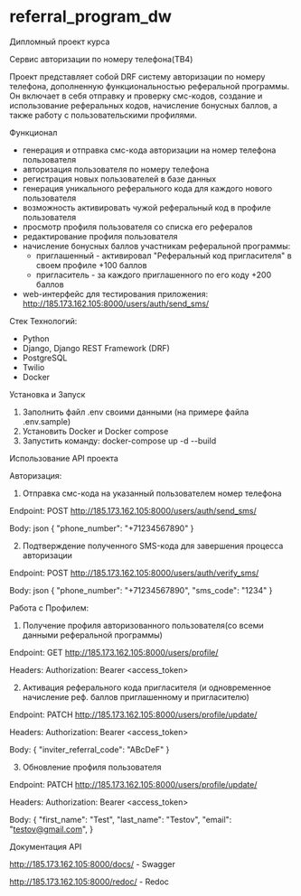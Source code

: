 # referral_program_dw
Дипломный проект курса

Сервис авторизации по номеру телефона(TB4)


Проект представляет собой DRF систему авторизации по номеру телефона, 
дополненную функциональностью реферальной программы. 
Он включает в себя отправку и проверку смс-кодов, создание и использование реферальных кодов, 
начисление бонусных баллов, а также работу с пользовательскими профилями.


Функционал

- генерация и отправка смс-кода авторизации на номер телефона пользователя
- авторизация пользователя по номеру телефона
- регистрация новых пользователей в базе данных
- генерация уникального реферального кода для каждого нового пользователя
- возможность активировать чужой реферальный код в профиле пользователя
- просмотр профиля пользователя со списка его рефералов
- редактирование профиля пользователя
- начисление бонусных баллов участникам реферальной программы:
  - приглашенный - активировал "Реферальный код пригласителя" в своем профиле +100 баллов
  - пригласитель - за каждого приглашенного по его коду +200 баллов
-  web-интерфейс для тестирования приложения: http://185.173.162.105:8000/users/auth/send_sms/


Стек Технологий:

- Python
- Django, Django REST Framework (DRF)
- PostgreSQL
- Twilio
- Docker


Установка и Запуск

1. Заполнить файл .env своими данными (на примере файла .env.sample)
2. Установить Docker и Docker compose
3. Запустить команду: docker-compose up -d --build


Использование API проекта

Авторизация:
1. Отправка смс-кода на указанный пользователем номер телефона

Endpoint: POST http://185.173.162.105:8000/users/auth/send_sms/

Body: json
{
  "phone_number": "+71234567890"
}

2. Подтверждение полученного SMS-кода для завершения процесса авторизации

Endpoint: POST http://185.173.162.105:8000/users/auth/verify_sms/

Body: json
{
  "phone_number": "+71234567890",
  "sms_code": "1234"
}


Работа с Профилем:
1. Получение профиля авторизованного пользователя(со всеми данными реферальной программы)

Endpoint: GET http://185.173.162.105:8000/users/profile/

Headers: Authorization: Bearer <access_token>

2. Активация реферального кода пригласителя (и одновременное начисление реф. баллов приглашенному и пригласителю)

Endpoint: PATCH http://185.173.162.105:8000/users/profile/update/

Headers: Authorization: Bearer <access_token>

Body:
{
  "inviter_referral_code": "ABcDeF"
}

3. Обновление профиля пользователя

Endpoint: PATCH http://185.173.162.105:8000/users/profile/update/

Headers: Authorization: Bearer <access_token>

Body:
{
  "first_name": "Test",
  "last_name": "Testov",
  "email": "testov@gmail.com",
}


Документация API

http://185.173.162.105:8000/docs/  - Swagger

http://185.173.162.105:8000/redoc/  - Redoc
